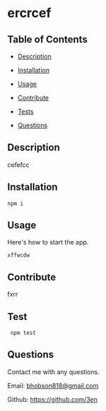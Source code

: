 # ercrcef

  

  ## Table of Contents 
  
  * [Description](#Description)
  
  * [Installation](#installation)
  
  * [Usage](#usage)
  
  
  
  * [Contribute](#contribute)
  
  * [Tests](#tests)
  
  * [Questions](#questions)
  
  ## Description
    
   cefefcc
  
  ## Installation
  
   ```
   npm i
   ```
  
   ## Usage
  
   Here's how to start the app.
  
   ```
   xffwcdw
   ```
    
    
  
   ## Contribute
    
   fxrr
   
  
   ## Test
  ``` 
   npm test
   ```
  
  ## Questions
  
   Contact me with any questions.
  
   Email: bhobson818@gmail.com
  
   Github: https://github.com/3en
